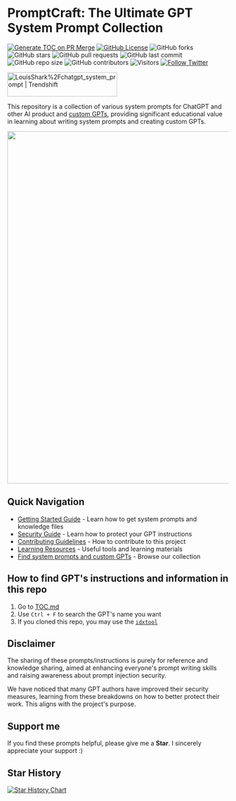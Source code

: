 # PromptCraft: The Ultimate GPT System Prompt Collection
[![Generate TOC on PR Merge](https://github.com/LouisShark/chatgpt_system_prompt/actions/workflows/build-toc.yaml/badge.svg?branch=main)](https://github.com/LouisShark/chatgpt_system_prompt/actions/workflows/build-toc.yaml)
[![GitHub License](https://img.shields.io/github/license/LouisShark/chatgpt_system_prompt)](https://github.com/LouisShark/chatgpt_system_prompt/blob/main/LICENSE)
![GitHub forks](https://img.shields.io/github/forks/LouisShark/chatgpt_system_prompt)
![GitHub stars](https://img.shields.io/github/stars/LouisShark/chatgpt_system_prompt)
![GitHub pull requests](https://img.shields.io/github/issues-pr/LouisShark/chatgpt_system_prompt)
![GitHub last commit](https://img.shields.io/github/last-commit/LouisShark/chatgpt_system_prompt)
![GitHub repo size](https://img.shields.io/github/repo-size/LouisShark/chatgpt_system_prompt)
![GitHub contributors](https://img.shields.io/github/contributors/LouisShark/chatgpt_system_prompt)
![Visitors](https://visitor-badge.laobi.icu/badge?page_id=LouisShark.chatgpt_system_prompt)
[![Follow Twitter][twitter-image]][twitter-url]

[twitter-image]: https://img.shields.io/twitter/follow/LouisShark
[twitter-url]: https://twitter.com/shark_louis
<a href="https://trendshift.io/repositories/4991" target="_blank"><img src="https://trendshift.io/api/badge/repositories/4991" alt="LouisShark%2Fchatgpt_system_prompt | Trendshift" style="width: 250px; height: 55px;" width="250" height="55"/></a>

This repository is a collection of various system prompts for ChatGPT and other AI product and [custom GPTs](https://openai.com/blog/introducing-gpts), providing significant educational value in learning about writing system prompts and creating custom GPTs.

<img src="bg.png" width="800px" />

## Quick Navigation

- [Getting Started Guide](./GETTING_STARTED.md) - Learn how to get system prompts and knowledge files
- [Security Guide](./SECURITY.md) - Learn how to protect your GPT instructions
- [Contributing Guidelines](./CONTRIBUTING.md) - How to contribute to this project
- [Learning Resources](./RESOURCES.md) - Useful tools and learning materials
- [Find system prompts and custom GPTs](./TOC.md) - Browse our collection

## How to find GPT's instructions and information in this repo

1. Go to [TOC.md](./TOC.md)
2. Use `Ctrl + F` to search the GPT's name you want
3. If you cloned this repo, you may use the [`idxtool`](./scripts/README.md)

## Disclaimer

The sharing of these prompts/instructions is purely for reference and knowledge sharing, aimed at enhancing everyone's prompt writing skills and raising awareness about prompt injection security.

We have noticed that many GPT authors have improved their security measures, learning from these breakdowns on how to better protect their work. This aligns with the project's purpose.

## Support me

If you find these prompts helpful, please give me a **Star**. I sincerely appreciate your support :)

## Star History

[![Star History Chart](https://api.star-history.com/svg?repos=LouisShark/ChatGPT_system_prompt&type=Date)](https://www.star-history.com/#LouisShark/ChatGPT_system_prompt&Date)